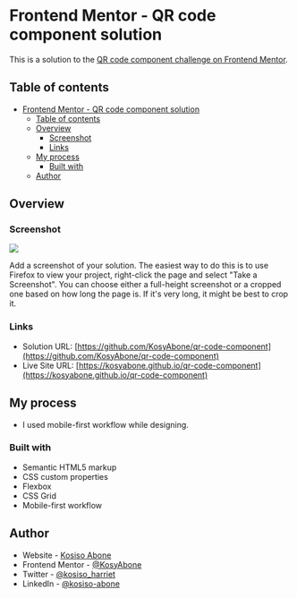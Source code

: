 # Frontend Mentor - QR code component solution

This is a solution to the [QR code component challenge on Frontend Mentor](https://www.frontendmentor.io/challenges/qr-code-component-iux_sIO_H).

## Table of contents

- [Frontend Mentor - QR code component solution](#frontend-mentor---qr-code-component-solution)
  - [Table of contents](#table-of-contents)
  - [Overview](#overview)
    - [Screenshot](#screenshot)
    - [Links](#links)
  - [My process](#my-process)
    - [Built with](#built-with)
  - [Author](#author)

## Overview

### Screenshot

![](./screenshot.jpg)

Add a screenshot of your solution. The easiest way to do this is to use Firefox to view your project, right-click the page and select "Take a Screenshot". You can choose either a full-height screenshot or a cropped one based on how long the page is. If it's very long, it might be best to crop it.

### Links

- Solution URL: [https://github.com/KosyAbone/qr-code-component](https://github.com/KosyAbone/qr-code-component)
- Live Site URL: [https://kosyabone.github.io/qr-code-component](https://kosyabone.github.io/qr-code-component)

## My process

- I used mobile-first workflow while designing.

### Built with

- Semantic HTML5 markup
- CSS custom properties
- Flexbox
- CSS Grid
- Mobile-first workflow

## Author

- Website - [Kosiso Abone](https://www.your-site.com)
- Frontend Mentor - [@KosyAbone](https://www.frontendmentor.io/profile/KosyAbone)
- Twitter - [@kosiso_harriet](https://www.twitter.com/kosiso_harriet)
- LinkedIn - [@kosiso-abone](https://linkedin.com/in/kosiso-abone)
